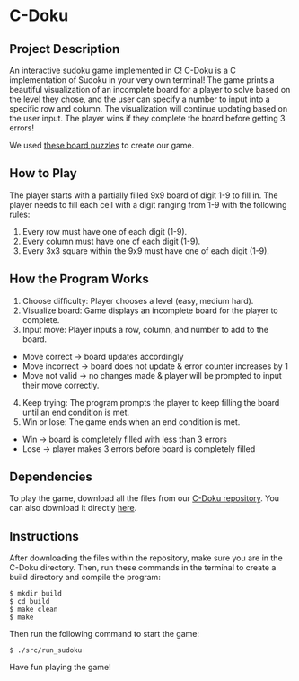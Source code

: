 # C-Doku

## Project Description

An interactive sudoku game implemented in C! C-Doku is a C implementation of
Sudoku in your very own terminal! The game prints a beautiful visualization of
an incomplete board for a player to solve based on the level they chose, and the
user can specify a number to input into a specific row and column. The
visualization will continue updating based on the user input. The player wins if
they complete the board before getting 3 errors!

We used
[these board puzzles](<[https://www.rd.com/wp-content/uploads/2020/12/Sudoku-Puzzle_01.pdf](https://www.rd.com/list/printable-sudoku-puzzles/)>)
to create our game.

## How to Play
The player starts with a partially filled 9x9 board of digit 1-9 to fill in. The player needs to fill each cell with a digit ranging from 1-9 with the following rules:
1. Every row must have one of each digit (1-9).
2. Every column must have one of each digit (1-9).
3. Every 3x3 square within the 9x9 must have one of each digit (1-9).

## How the Program Works
1. Choose difficulty: Player chooses a level (easy, medium hard).
2. Visualize board: Game displays an incomplete board for the player to complete.
3. Input move: Player inputs a row, column, and number to add to the board.
  * Move correct -> board updates accordingly
  * Move incorrect -> board does not update & error counter increases by 1
  * Move not valid -> no changes made & player will be prompted to input their move correctly.
4. Keep trying: The program prompts the player to keep filling the board until an end condition is met.
5. Win or lose: The game ends when an end condition is met.
  * Win -> board is completely filled with less than 3 errors
  * Lose -> player makes 3 errors before board is completely filled

## Dependencies

To play the game, download all the files from our
[C-Doku repository](https://github.com/olincollege/C-Doku). You can also
download it directly
[here](https://github.com/olincollege/C-Doku/archive/refs/heads/main.zip).

## Instructions

After downloading the files within the repository, make sure you are in the
C-Doku directory. Then, run these commands in the terminal to create a build
directory and compile the program:

```
$ mkdir build
$ cd build
$ make clean
$ make
```

Then run the following command to start the game:

```
$ ./src/run_sudoku
```

Have fun playing the game!
